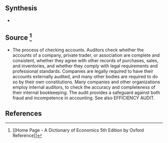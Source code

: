 ## Synthesis
- 
## Source [^1]
- The process of checking accounts. Auditors check whether the accounts of a company, private trader, or association are complete and consistent, whether they agree with other records of purchases, sales, and inventories, and whether they comply with legal requirements and professional standards. Companies are legally required to have their accounts externally audited, and many other bodies are required to do so by their own constitutions. Many companies and other organizations employ internal auditors, to check the accuracy and completeness of their internal bookkeeping. The audit provides a safeguard against both fraud and incompetence in accounting. See also EFFICIENCY AUDIT.
## References

[^1]: [[Home Page - A Dictionary of Economics 5th Edition by Oxford Reference]]